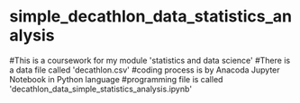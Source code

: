 # simple_decathlon_data_statistics_analysis
#This is a coursework for my module 'statistics and data science' 
#There is a data file called 'decathlon.csv'
#coding process is by Anacoda Jupyter Notebook in Python language
#programming file is called 'decathlon_data_simple_statistics_analysis.ipynb'
